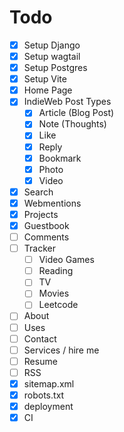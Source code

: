 # Todo

- [x] Setup Django
- [x] Setup wagtail
- [x] Setup Postgres
- [x] Setup Vite
- [x] Home Page
- [x] IndieWeb Post Types
    - [x] Article (Blog Post)
    - [x] Note (Thoughts)
    - [x] Like
    - [x] Reply
    - [x] Bookmark
    - [x] Photo
    - [x] Video
- [x] Search
- [x] Webmentions
- [x] Projects
- [x] Guestbook
- [ ] Comments
- [ ] Tracker
    - [ ] Video Games
    - [ ] Reading
    - [ ] TV
    - [ ] Movies
    - [ ] Leetcode
- [ ] About
- [ ] Uses
- [ ] Contact
- [ ] Services / hire me
- [ ] Resume
- [ ] RSS
- [x] sitemap.xml
- [x] robots.txt
- [x] deployment
- [x] CI
